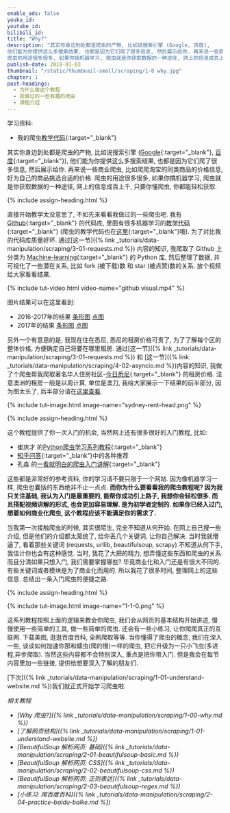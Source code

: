 ```yaml
---
enable_ads: false
youku_id:
youtube_id:
bilibili_id:
title: "Why?"
description: "其实你身边到处都是爬虫的产物, 比如说搜索引擎 (Google, 百度),
他们能为你提供这么多搜索结果, 也都是因为它们爬了很多信息, 然后展示给你. 再来说一些商业爬虫, 比如爬爬淘宝的同类商品的价格信息, 好为自己的商品挑选合适的价格.
爬虫的用途很多很多, 如果你搞机器学习, 爬虫就是你获取数据的一种途径, 网上的信息成百上千, 只要你懂爬虫, 你都能轻松获取."
publish-date: 2018-01-03
thumbnail: "/static/thumbnail-small/scraping/1-0 why.jpg"
chapter: 1
post-headings:
  - 为什么做这个教程
  - 我做过的一些有趣的爬虫
  - 课程介绍
---
```


学习资料:
  * 我的爬虫[教学代码](https://github.com/MorvanZhou/easy-scraping-tutorial){:target="_blank"}


其实你身边到处都是爬虫的产物, 比如说搜索引擎 ([Google](https://www.google.com){:target="_blank"}, [百度](http://www.baidu.com/){:target="_blank"}),
他们能为你提供这么多搜索结果, 也都是因为它们爬了很多信息, 然后展示给你. 再来说一些商业爬虫, 比如爬爬淘宝的同类商品的价格信息, 好为自己的商品挑选合适的价格.
爬虫的用途很多很多, 如果你搞机器学习, 爬虫就是你获取数据的一种途径, 网上的信息成百上千, 只要你懂爬虫, 你都能轻松获取.





{% include assign-heading.html %}

直接开始教学太没意思了, 不如先来看看我做过的一些爬虫吧. 我有 [Github](https://github.com/){:target="_blank"} 的代码库,
里面有很多机器学习的[教学代码](https://github.com/MorvanZhou){:target="_blank"}
(爬虫的教学代码也在[这里](https://github.com/MorvanZhou/easy-scraping-tutorial){:target="_blank"}哦). 为了对比我的代码库质量好坏.
通过[这一节]({% link _tutorials/data-manipulation/scraping/3-01-requests.md %}) 内容的知识,
我爬取了 Github 上分类为 [Machine-learning](https://github.com/search?l=Python&q=machine+learning&type=Repositories&utf8=%E2%9C%93){:target="_blank"} 的 Python 库,
然后整理了数据, 并可视化了一些潜在关系, 比如 fork (被下载)数 和 star (被点赞)数的关系. 放个视频给大家看看结果.

{% include tut-video.html video-name="github visual.mp4" %}


图片结果可以在这里看到:

* 2016-2017年的结果 [条形图](/static/results/scraping/github_bar2016.png) [点图](/static/results/scraping/github_sca2016.png)
* 2017年的结果 [条形图](/static/results/scraping/github_bar2017.png) [点图](/static/results/scraping/github_sca2017.png)


另外一个有意思的是, 我现在住在悉尼, 悉尼的租房价格可贵了, 为了了解每个区的整体价格, 方便确定自己将要在哪里租房.
通过[这一节]({% link _tutorials/data-manipulation/scraping/3-01-requests.md %}) 和 [这一节]({% link _tutorials/data-manipulation/scraping/4-02-asyncio.md %})内容的知识,
我做了个爬虫帮我爬取著名华人住房社区-[今日悉尼](http://www.sydneytoday.com/house_rent){:target="_blank"} 的租房价格.
注意澳洲的租房一般是以周计算, 单位是澳刀, 我给大家展示一下结果的前半部分, 因为图太长了, 后半部分请在[这里查看](/static/results/scraping/sydney-rent-avg_price.png).


{% include tut-image.html image-name="sydney-rent-head.png" %}





{% include assign-heading.html %}

这个教程提供了你一次入门的机会, 当然网上还有很多很好的入门教程, 比如:

* 崔庆才 的[Python爬虫学习系列教程](https://cuiqingcai.com/1052.html){:target="_blank"}
* [知乎问答](https://www.zhihu.com/question/47883186){:target="_blank"}中的各种推荐
* 孔淼 的[一看就明白的爬虫入门讲解](https://www.csdn.net/article/2015-11-13/2826205){:target="_blank"}

这些都是非常好的参考资料, 你的学习请不要只限于一个网站. 因为像机器学习一样, 爬虫也囊括的东西绝非不止一点点.
**而你为什么要看看我的爬虫教程呢? 因为我只关注基础, 我认为入门是最重要的, 能帮你成功引上路子,
我想你会轻松很多. 而且搭配视频讲解的形式, 也会更加容易理解. 是为初学者定制的. 如果你已经入过门, 想着如何商业化爬虫,
这个教程应该不能满足你的需求了.**

当我第一次接触爬虫的时候, 其实很陌生, 完全不知道从何开始. 在网上自己搜一些介绍, 但是他们的介绍都太笼统了,
给你丢几个关键词, 让你自己解决. 当时我就懵逼了, 看着那些关键词 (requests, urllib, beautifulsoup, scrapy) 不知道从何下手,
我估计你也会有这种感觉. 当时, 我花了大把的精力, 想弄懂这些东西和爬虫的关系. 而且分清如果只想入门, 我们需要掌握哪些?
毕竟商业化和入门还是有很大不同的. 有些关键词或者模块是为了商业化而用的. 所以我花了很多时间, 整理网上的这些信息.
总结出一条入门爬虫的便捷之路.







{% include assign-heading.html %}


{% include tut-image.html image-name="1-1-0.png" %}

这系列教程按照上面的逻辑来教会你爬虫, 我们会从网页的基本结构开始讲述, 慢慢使用一些简单的工具, 做一些简单的爬虫.
还会有一些小练习, 让你爬爬真正的互联网. 下载美图, 逛逛百度百科, 全网爬取等等. 当你懂得了爬虫的概念, 我们在深入一些,
谈谈如何加速你那和蠕虫(爬的慢)一样的爬虫, 把它升级为一只小飞虫(多进程,异步爬取). 当然这些内容都不会特别深入, 重点是把你带入门.
但是我会在每节内容里加一些链接, 提供给想要深入了解的朋友们.






[下次]({% link _tutorials/data-manipulation/scraping/1-01-understand-website.md %})我们就正式开始学习爬虫啦.



*相关教程*

* *[Why 爬虫?]({% link _tutorials/data-manipulation/scraping/1-00-why.md %})*
* *[了解网页结构]({% link _tutorials/data-manipulation/scraping/1-01-understand-website.md %})*
* *[BeautifulSoup 解析网页: 基础]({% link _tutorials/data-manipulation/scraping/2-01-beautifulsoup-basic.md %})*
* *[BeautifulSoup 解析网页: CSS]({% link _tutorials/data-manipulation/scraping/2-02-beautifulsoup-css.md %})*
* *[BeautifulSoup 解析网页: 正则表达]({% link _tutorials/data-manipulation/scraping/2-03-beautifulsoup-regex.md %})*
* *[小练习: 爬百度百科]({% link _tutorials/data-manipulation/scraping/2-04-practice-baidu-baike.md %})*